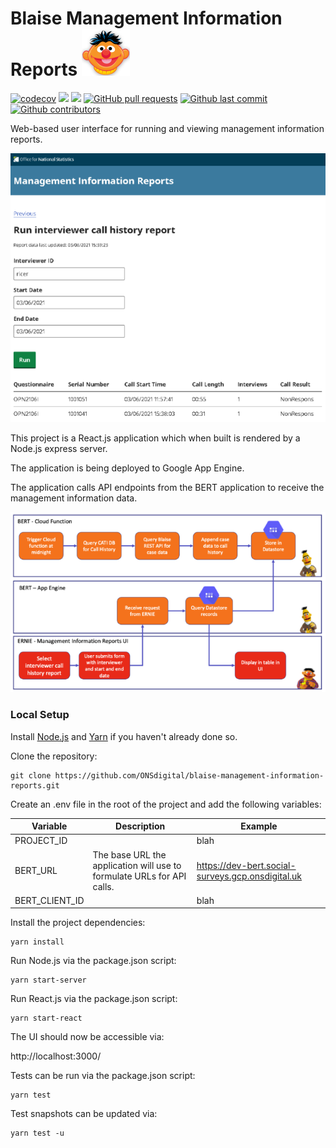 # Blaise Management Information Reports ![Ernie](.github/ernie.png)

[![codecov](https://codecov.io/gh/ONSdigital/blaise-management-information-reports/branch/main/graph/badge.svg)](https://codecov.io/gh/ONSdigital/blaise-management-information-reports)
<img src="https://github.com/ONSdigital/blaise-management-information-reports/workflows/Test%20coverage%20report/badge.svg">
<img src="https://img.shields.io/github/release/ONSdigital/blaise-management-information-reports.svg?style=flat-square">
[![GitHub pull requests](https://img.shields.io/github/issues-pr-raw/ONSdigital/blaise-management-information-reports.svg)](https://github.com/ONSdigital/blaise-management-information-reports/pulls)
[![Github last commit](https://img.shields.io/github/last-commit/ONSdigital/blaise-management-information-reports.svg)](https://github.com/ONSdigital/blaise-management-information-reports/commits)
[![Github contributors](https://img.shields.io/github/contributors/ONSdigital/blaise-management-information-reports.svg)](https://github.com/ONSdigital/blaise-management-information-reports/graphs/contributors)

Web-based user interface for running and viewing management information reports.

![UI](.github/ui.png)

This project is a React.js application which when built is rendered by a Node.js express server.

The application is being deployed to Google App Engine.

The application calls API endpoints from the BERT application to receive the management information data.

![Flow](.github/bert-ernie-flow.png)

### Local Setup

Install [Node.js](https://nodejs.org/) and [Yarn](https://yarnpkg.com/) if you haven't already done so.

Clone the repository:

```shell script
git clone https://github.com/ONSdigital/blaise-management-information-reports.git
```

Create an .env file in the root of the project and add the following variables:

| Variable | Description | Example |
| --- | --- | --- |
| PROJECT_ID | | blah |
| BERT_URL | The base URL the application will use to formulate URLs for API calls. | https://dev-bert.social-surveys.gcp.onsdigital.uk |
| BERT_CLIENT_ID | | blah |


Install the project dependencies:

```shell script
yarn install
```

Run Node.js via the package.json script:

```shell script
yarn start-server
```

Run React.js via the package.json script:

```shell script
yarn start-react
```

The UI should now be accessible via:

http://localhost:3000/

Tests can be run via the package.json script:

```shell script
yarn test
```

Test snapshots can be updated via:

```shell script
yarn test -u
```
